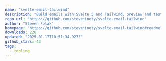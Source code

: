 ```yaml
---
name: "svelte-email-tailwind"
description: "Build emails with Svelte 5 and Tailwind, preview and test-send."
repo_url: "https://github.com/steveninety/svelte-email-tailwind"
author: "Steven Polak"
homepage: "https://github.com/steveninety/svelte-email-tailwind#readme"
downloads: 228
updated: "2025-02-17T10:51:34.927Z"
github_stars: 43
tags: 
  - tooling
---
```

